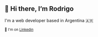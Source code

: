 ## 👋 Hi there, I’m Rodrigo

I'm a web developer based in Argentina 🇦🇷

<sub>📌 I'm on [Linkedin](www.linkedin.com/in/rodrigocee/)</sub>
